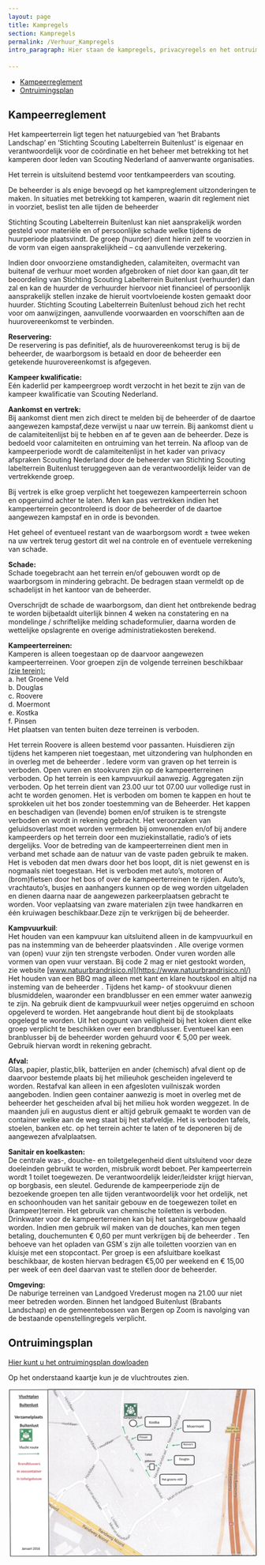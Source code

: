 ```yaml
---
layout: page
title: Kampregels
section: Kampregels
permalink: /Verhuur_Kampregels
intro_paragraph: Hier staan de kampregels, privacyregels en het ontruimsing plan 

---
```


- [Kampeerreglement](#kampeerreglement)
- [Ontruimingsplan](#ontruimingsplan)

## Kampeerreglement

Het kampeerterrein ligt tegen het natuurgebied van ‘het Brabants
Landschap’ en ‘Stichting Scouting Labelterrein Buitenlust’ is eigenaar en
verantwoordelijk voor de coördinatie en het beheer met betrekking tot het
kamperen door leden van Scouting Nederland of aanverwante organisaties.

Het terrein is uitsluitend bestemd voor tentkampeerders van scouting.

De beheerder is als enige bevoegd op het kampreglement uitzonderingen te
maken. In situaties met betrekking tot kamperen, waarin dit reglement niet
in voorziet, beslist ten alle tijden de beheerder

Stichting Scouting Labelterrein Buitenlust kan niet aansprakelijk worden
gesteld voor materiële en of persoonlijke schade welke tijdens de
huurperiode plaatsvindt. De groep (huurder) dient hierin zelf te voorzien in de vorm
van eigen aansprakelijkheid – cq aanvullende verzekering.

Indien door onvoorziene omstandigheden, calamiteiten, overmacht van
buitenaf de verhuur moet worden afgebroken of niet door kan gaan,dit ter beoordeling
van Stichting Scouting Labelterrein Buitenlust (verhuurder) dan zal
en kan de huurder de verhuurder hiervoor niet financieel of persoonlijk
aansprakelijk stellen inzake de hieruit voortvloeiende kosten gemaakt door
huurder.
Stichting Scouting Labelterrein Buitenlust behoud zich het recht voor om
aanwijzingen, aanvullende voorwaarden en voorschiften aan de
huurovereenkomst te verbinden.

**Reservering:**  
De reservering is pas definitief, als de huurovereenkomst terug is bij de
beheerder, de waarborgsom is betaald en door de beheerder een getekende
huurovereenkomst is afgegeven.

**Kampeer kwalificatie:**  
Eén kaderlid per kampeergroep wordt verzocht in het bezit te zijn van de
kampeer kwalificatie van Scouting Nederland.

**Aankomst en vertrek:**  
Bij aankomst dient men zich direct te melden bij de beheerder of de
daartoe aangewezen kampstaf,deze verwijst u naar uw terrein. Bij
aankomst dient u de calamiteitenlijst bij te hebben en af te geven aan de
beheerder. Deze is bedoeld voor calamiteiten en ontruiming van het terrein.
Na afloop van de kampeerperiode wordt de calamiteitenlijst in het kader van
privacy afspraken Scouting Nederland door de beheerder van Stichting Scouting
labelterrein Buitenlust teruggegeven aan de verantwoordelijk leider van de
vertrekkende groep.

Bij vertrek is elke groep verplicht het toegewezen kampeerterrein schoon en opgeruimd
achter te laten. Men kan pas vertrekken indien het kampeerterrein
gecontroleerd is door de beheerder of de daartoe aangewezen kampstaf en
in orde is bevonden.

Het geheel of eventueel restant van de waarborgsom wordt ±
twee weken na uw vertrek terug gestort dit wel na controle en of eventuele
verrekening van schade.

**Schade:**  
Schade toegebracht aan het terrein en/of gebouwen wordt op de
waarborgsom in mindering gebracht. De bedragen staan vermeldt op de
schadelijst in het kantoor van de beheerder.

Overschrijdt de schade de waarborgsom, dan dient het ontbrekende bedrag
te worden bijbetaaldt uiterlijk binnen 4 weken na constatering en na
mondelinge / schriftelijke melding schadeformulier, daarna worden de
wettelijke opslagrente en overige administratiekosten berekend.

**Kampeerterreinen:**  
Kamperen is alleen toegestaan op de daarvoor aangewezen kampeerterreinen.
Voor groepen zijn de volgende terreinen beschikbaar [(zie terein):](/terrein)  
    a. het Groene Veld  
    b. Douglas  
    c. Roovere  
    d. Moermont  
    e. Kostka  
    f. Pinsen  
Het plaatsen van tenten buiten deze terreinen is verboden.

Het terrein Roovere is alleen bestemd voor passanten.
Huisdieren zijn tijdens het kamperen niet toegestaan, met uitzondering van
hulphonden en in overleg met de beheerder .
Iedere vorm van graven op het terrein is verboden.
Open vuren en stookvuren zijn op de kampeerterreinen verboden.
Op het terrein is een kampvuurkuil aanwezig.
Aggregaten zijn verboden.
Op het terrein dient van 23.00 uur tot 07.00 uur volledige rust in acht te
worden genomen.
Het is verboden om bomen te kappen en hout te sprokkelen uit het bos zonder
toestemming van de Beheerder.
Het kappen en beschadigen van (levende) bomen en/of struiken is te
strengste verboden en wordt in rekening gebracht.
Het veroorzaken van geluidsoverlast moet worden vermeden bij omwonenden
en/of bij andere kampeerders op het terrein door een muziekinstallatie,
radio’s of iets dergelijks.
Voor de betreding van de kampeerterreinen dient men in verband met
schade aan de natuur van de vaste paden gebruik te maken. Het is veboden
dat men dwars door het bos loopt, dit is niet gewenst en is
nogmaals niet toegestaan.
Het is verboden met auto’s, motoren of (brom)fietsen door het bos of over
de kampeerterreinen te rijden.
Auto’s, vrachtauto’s, busjes en aanhangers kunnen op de weg worden uitgeladen
en dienen daarna naar de aangewezen parkeerplaatsen gebracht te worden.
Voor veplaatsing van zware materialen zijn twee handkarren en één kruiwagen 
beschikbaar.Deze zijn te verkrijgen bij de beheerder.


**Kampvuurkuil**:  
Het houden van een kampvuur kan uitsluitend alleen in de kampvuurkuil en 
pas na instemming van de beheerder plaatsvinden .
Alle overige vormen van (open) vuur zijn ten strengste verboden. Onder
vuren worden alle vormen van open vuur verstaan.
Bij code 2 mag er niet gestookt worden, zie website
[www.natuurbrandrisico.nl](https://www.natuurbrandrisico.nl/)
Het houden van een BBQ mag alleen met kant en klare houtskool en altijd na
insteming van de beheerder .
Tijdens het kamp- of stookvuur dienen blusmiddelen, waaronder een
brandblusser en een emmer water aanwezig te zijn.
Na gebruik dient de kampvuurkuil weer netjes opgeruimd en schoon
opgeleverd te worden. Het aangebrande hout dient bij de stookplaats
opgelegd te worden.
Uit het oogpunt van veiligheid bij het koken dient elke groep verplicht te
beschikken over een brandblusser. Eventueel kan een branblusser bij de
beheerder worden gehuurd voor € 5,00 per week. Gebruik hiervan wordt in rekening
gebracht.

**Afval:**  
Glas, papier, plastic,blik, batterijen en ander (chemisch) afval dient op de
daarvoor bestemde plaats bij het milieuhok gescheiden ingeleverd te
worden.
Restafval kan alleen in een afgesloten vuilniszak worden aangeboden.
Indien geen container aanwezig is moet in overleg met de beheerder het
gescheiden afval bij het milieu hok worden weggezet.
In de maanden juli en augustus dient er altijd gebruik gemaakt te worden van
de container welke aan de weg staat bij het stafveldje.
Het is verboden tafels, stoelen, banken etc. op het terrein achter te laten of
te deponeren bij de aangewezen afvalplaatsen.

**Sanitair en koelkasten:**  
De centrale was-, douche- en toiletgelegenheid dient uitsluitend voor deze
doeleinden gebruikt te worden, misbruik wordt beboet.
Per kampeerterrein wordt 1 toilet toegewezen. De verantwoordelijk
leider/leidster krijgt hiervan, op borgbasis, een sleutel.
Gedurende de kampeerperiode zijn de bezoekende groepen ten alle tijden
verantwoordelijk voor het ordelijk, net en schoonhouden van het sanitair
gebouw en de toegewezen toilet en (kampeer)terrein.
Het gebruik van chemische toiletten is verboden.
Drinkwater voor de kampeerterreinen kan bij het sanitairgebouw gehaald
worden.
Indien men gebruik wil maken van de douches, kan men tegen betaling,
douchemunten € 0,60 per munt verkrijgen bij de beheerder .
Ten behoeve van het opladen van GSM`s zijn alle toiletten voorzien van
en kluisje met een stopcontact.
Per groep is een afsluitbare koelkast beschikbaar, de kosten hiervan bedragen 
€5,00 per weekend en € 15,00 per week of een deel daarvan vast te stellen
door de beheerder.

**Omgeving:**  
De naburige terreinen van Landgoed Vrederust mogen na 21.00 uur niet meer betreden worden.
Binnen het landgoed Buitenlust (Brabants Landschap) en de gemeentebossen van Bergen op Zoom 
is navolging van de bestaande openstellingregels verplicht.

## Ontruimingsplan

[Hier kunt u het ontruimingsplan dowloaden](../assets/Ontruimingsplan&#32;Buitenlust.pdf)

Op het onderstaand kaartje kun je de vluchtroutes zien.

![het ontruimingplan](../assets/img/ontruimingsroute-2.jpg)

